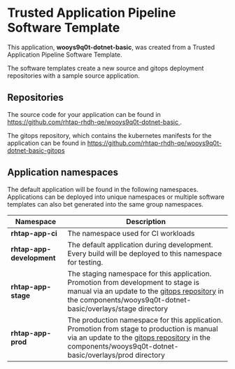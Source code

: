 # Trusted Application Pipeline Software Template

This application, **wooys9q0t-dotnet-basic**, was created from a Trusted Application Pipeline Software Template.

The software templates create a new source and gitops deployment repositories with a sample source application. 

## Repositories

The source code for your application can be found in [https://github.com/rhtap-rhdh-qe/wooys9q0t-dotnet-basic ](https://github.com/rhtap-rhdh-qe/wooys9q0t-dotnet-basic ).
 
The gitops repository, which contains the kubernetes manifests for the application can be found in 
[https://github.com/rhtap-rhdh-qe/wooys9q0t-dotnet-basic-gitops ](https://github.com/rhtap-rhdh-qe/wooys9q0t-dotnet-basic-gitops ) 

## Application namespaces 

The default application will be found in the following namespaces. Applications can be deployed into unique namespaces or multiple software templates can also bet generated into the same group namespaces.  

|  Namespace   |  Description   |  
| -------- | -------- |
| **rhtap-app-ci** | The namespace used for CI workloads |
| **rhtap-app-development** | The default application during development. Every build will be deployed to this namespace for testing. |
| **rhtap-app-stage** | The staging namespace for this application. Promotion from development to stage is manual via an update to the [gitops repository](https://github.com/rhtap-rhdh-qe/wooys9q0t-dotnet-basic-gitops ) in the components/wooys9q0t-dotnet-basic/overlays/stage directory |
| **rhtap-app-prod** | The production namespace for this application. Promotion from stage to production is manual via an update to the [gitops repository](https://github.com/rhtap-rhdh-qe/wooys9q0t-dotnet-basic-gitops ) in the components/wooys9q0t-dotnet-basic/overlays/prod directory |